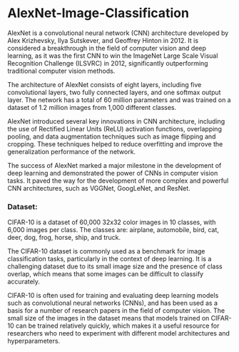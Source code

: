 # AlexNet-Image-Classification

AlexNet is a convolutional neural network (CNN) architecture developed by Alex Krizhevsky, Ilya Sutskever, and Geoffrey Hinton in 2012. It is considered a breakthrough in the field of computer vision and deep learning, as it was the first CNN to win the ImageNet Large Scale Visual Recognition Challenge (ILSVRC) in 2012, significantly outperforming traditional computer vision methods.

The architecture of AlexNet consists of eight layers, including five convolutional layers, two fully connected layers, and one softmax output layer. The network has a total of 60 million parameters and was trained on a dataset of 1.2 million images from 1,000 different classes.

AlexNet introduced several key innovations in CNN architecture, including the use of Rectified Linear Units (ReLU) activation functions, overlapping pooling, and data augmentation techniques such as image flipping and cropping. These techniques helped to reduce overfitting and improve the generalization performance of the network.

The success of AlexNet marked a major milestone in the development of deep learning and demonstrated the power of CNNs in computer vision tasks. It paved the way for the development of more complex and powerful CNN architectures, such as VGGNet, GoogLeNet, and ResNet.

### Dataset:
CIFAR-10 is a dataset of 60,000 32x32 color images in 10 classes, with 6,000 images per class. The classes are: airplane, automobile, bird, cat, deer, dog, frog, horse, ship, and truck.

The CIFAR-10 dataset is commonly used as a benchmark for image classification tasks, particularly in the context of deep learning. It is a challenging dataset due to its small image size and the presence of class overlap, which means that some images can be difficult to classify accurately.

CIFAR-10 is often used for training and evaluating deep learning models such as convolutional neural networks (CNNs), and has been used as a basis for a number of research papers in the field of computer vision. The small size of the images in the dataset means that models trained on CIFAR-10 can be trained relatively quickly, which makes it a useful resource for researchers who need to experiment with different model architectures and hyperparameters.
